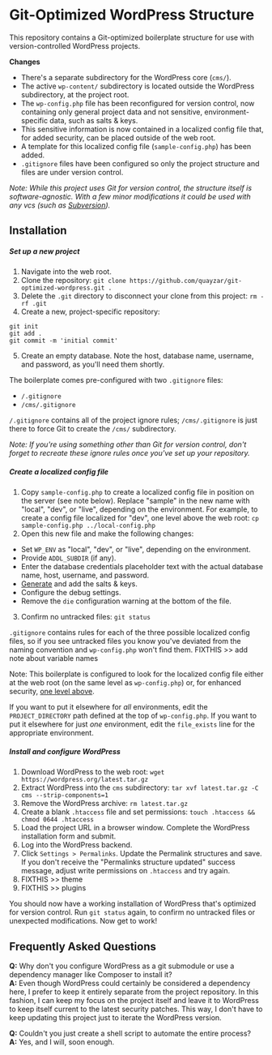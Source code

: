 Git-Optimized WordPress Structure
=================================

This repository contains a Git-optimized boilerplate structure for use with version-controlled WordPress projects.

**Changes**
 * There's a separate subdirectory for the WordPress core (`cms/`).
 * The active `wp-content/` subdirectory is located outside the WordPress subdirectory, at the project root. 
 * The `wp-config.php` file has been reconfigured for version control, now containing only general project data and not sensitive, environment-specific data, such as salts & keys.
 * This sensitive information is now contained in a localized config file that, for added security, can be placed outside of the web root.
 * A template for this localized config file (`sample-config.php`) has been added.
 * `.gitignore` files have been configured so only the project structure and files are under version control.

*Note: While this project uses Git for version control, the structure itself is software-agnostic. With a few minor modifications it could be used with any vcs (such as [Subversion](https://subversion.apache.org/)).*

Installation
------------

##### Set up a new project
 1. Navigate into the web root.
 2. Clone the repository: `git clone https://github.com/quayzar/git-optimized-wordpress.git .`
 3. Delete the `.git` directory to disconnect your clone from this project: `rm -rf .git`
 4. Create a new, project-specific repository:
```
git init
git add .
git commit -m 'initial commit'
```
 5. Create an empty database. Note the host, database name, username, and password, as you'll need them shortly.

The boilerplate comes pre-configured with two `.gitignore` files:
 * `/.gitignore`
 * `/cms/.gitignore`

`/.gitignore` contains all of the project ignore rules; `/cms/.gitignore` is just there to force Git to create the `/cms/` subdirectory.

*Note: If you're using something other than Git for version control, don't forget to recreate these ignore rules once you've set up your repository.*

##### Create a localized config file
 1. Copy `sample-config.php` to create a localized config file in position on the server (see note below). Replace "sample" in the new name with "local", "dev", or "live", depending on the environment. For example, to create a config file localized for "dev", one level above the web root: `cp sample-config.php ../local-config.php`
 2. Open this new file and make the following changes:
 * Set `WP_ENV` as "local", "dev", or "live", depending on the environment.
 * Provide `ADDL_SUBDIR` (if any).
 * Enter the database credentials placeholder text with the actual database name, host, username, and password.
 * [Generate](https://api.wordpress.org/secret-key/1.1/salt/) and add the salts & keys.
 * Configure the debug settings.
 * Remove the `die` configuration warning at the bottom of the file.
 3. Confirm no untracked files: `git status`

`.gitignore` contains rules for each of the three possible localized config files, so if you see untracked files you know you've deviated from the naming convention and `wp-config.php` won't find them. FIXTHIS >> add note about variable names

 Note: This boilerplate is configured to look for the localized config file either at the web root (on the same level as `wp-config.php`) or, for enhanced security, [one level above](http://wordpress.stackexchange.com/questions/58391/is-moving-wp-config-outside-the-web-root-really-beneficial). 

If you want to put it elsewhere for *all* environments, edit the `PROJECT_DIRECTORY` path defined at the top of `wp-config.php`. If you want to put it elsewhere for just *one* environment, edit the `file_exists` line for the appropriate environment.

##### Install and configure WordPress
 1. Download WordPress to the web root: `wget https://wordpress.org/latest.tar.gz`
 2. Extract WordPress into the `cms` subdirectory: `tar xvf latest.tar.gz -C cms --strip-components=1`
 3. Remove the WordPress archive: `rm latest.tar.gz`
 4. Create a blank `.htaccess` file and set permissions: `touch .htaccess && chmod 0644 .htaccess`
 5. Load the project URL in a browser window. Complete the WordPress installation form and submit. 
 6. Log into the WordPress backend.
 7. Click `Settings > Permalinks`. Update the Permalink structures and save. If you don't receive the "Permalinks structure updated" success message, adjust write permissions on `.htaccess` and try again.
 8. FIXTHIS >> theme
 9. FIXTHIS >> plugins
 
You should now have a working installation of WordPress that's optimized for version control. Run `git status` again, to confirm no untracked files or unexpected modifications. Now get to work!

Frequently Asked Questions
--------------------------

**Q:** Why don't you configure WordPress as a git submodule or use a dependency manager like Composer to install it?  
**A:** Even though WordPress could certainly be considered a dependency here, I prefer to keep it entirely separate from the project repository. In this fashion, I can keep my focus on the project itself and leave it to WordPress to keep itself current to the latest security patches. This way, I don't have to keep updating this project just to iterate the WordPress version.

**Q:** Couldn't you just create a shell script to automate the entire process?  
**A:** Yes, and I will, soon enough.

